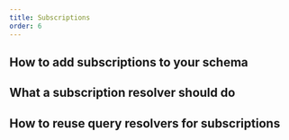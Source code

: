 ```yaml
---
title: Subscriptions
order: 6
---
```


## How to add subscriptions to your schema

## What a subscription resolver should do

## How to reuse query resolvers for subscriptions
